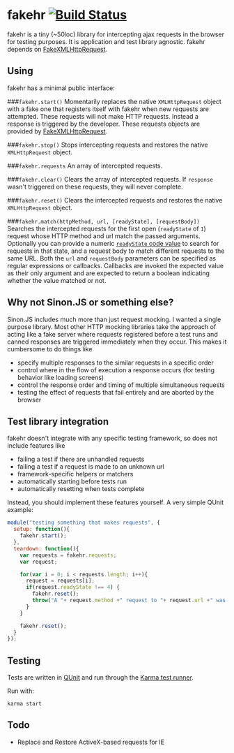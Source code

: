 # fakehr [![Build Status](https://travis-ci.org/trek/fakehr.png)](https://travis-ci.org/trek/fakehr)

fakehr is a tiny (~50loc) library for intercepting ajax requests in the browser for testing purposes.
It is application and test library agnostic. fakehr depends on [FakeXMLHttpRequest](https://github.com/trek/FakeXMLHttpRequest).

## Using
fakehr has a minimal public interface:

###`fakehr.start()`
Momentarily replaces the native `XMLHttpRequest` object with a fake one that registers itself with fakehr when new requests are attempted. These requests will not make HTTP requests. Instead a response is triggered by the developer. These requests objects are provided by [FakeXMLHttpRequest](https://github.com/trek/FakeXMLHttpRequest).

###`fakehr.stop()`
Stops intercepting requests and restores the native `XMLHttpRequest` object.

###`fakehr.requests`
An array of intercepted requests.

###`fakehr.clear()`
Clears the array of intercepted requests. If `response` wasn't triggered on these requests, they will never complete.

###`fakehr.reset()`
Clears the intercepted requests and restores the native `XMLHttpRequest` object.

###`fakehr.match(httpMethod, url, [readyState], [requestBody])`
Searches the intercepted requests for the first open (`readyState` of `1`) request whose
HTTP method and url match the passed arguments. Optionally you can provide a
numeric [`readyState` code value](http://www.w3.org/TR/XMLHttpRequest/#states) to search for
requests in that state, and a request body to match different requests to the same URL. Both
the `url` and `requestBody` parameters can be specified as regular expressions or callbacks.
Callbacks are invoked the expected value as their only argument and are expected to return a
boolean indicating whether the value matched or not.

## Why not Sinon.JS or something else?
Sinon.JS includes much more than just request mocking. I wanted a single purpose library. Most other
HTTP mocking libraries take the approach of acting like a fake server where requests registered before a test runs and canned responses are triggered immediately when they occur. This makes it cumbersome to do things like

  * specify multiple responses to the similar requests in a specific order
  * control where in the flow of execution a response occurs (for testing behavior like loading screens)
  * control the response order and timing of multiple simultaneous requests
  * testing the effect of requests that fail entirely and are aborted by the browser

## Test library integration
fakehr doesn't integrate with any specific testing framework, so does not include features like
  
  * failing a test if there are unhandled requests
  * failing a test if a request is made to an unknown url
  * framework-specific helpers or matchers
  * automatically starting before tests run
  * automatically resetting when tests complete

Instead, you should implement these features yourself. A very simple QUnit example:

```javascript
module("testing something that makes requests", {
  setup: function(){
    fakehr.start();
  },
  teardown: function(){
    var requests = fakehr.requests;
    var request;

    for(var i = 0; i < requests.length; i++){
      request = requests[i];
      if(request.readyState !== 4) {
        fakehr.reset();
        throw("A "+ request.method +" request to "+ request.url +" was left unhandled!");
      }
    }

    fakehr.reset();
  }
});
```

## Testing
Tests are written in [QUnit](http://qunitjs.com/) and run through the [Karma test runner](http://karma-runner.github.io/0.10/index.html). 

Run with:

```
karma start
```

## Todo

  * Replace and Restore ActiveX-based requests for IE
